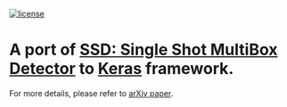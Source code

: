 [![license](https://img.shields.io/github/license/mashape/apistatus.svg)](LICENSE)
# A port of [SSD: Single Shot MultiBox Detector](https://github.com/weiliu89/caffe/tree/ssd) to [Keras](https://keras.io) framework.
For more details, please refer to [arXiv paper](http://arxiv.org/abs/1512.02325).

